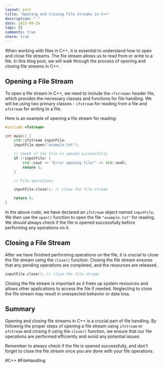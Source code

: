```yaml
---
layout: post
title: "Opening and closing file streams in C++"
description: " "
date: 2023-09-26
tags: []
comments: true
share: true
---
```


When working with files in C++, it is essential to understand how to open and close file streams. The file stream allows us to read from or write to a file. In this blog post, we will walk through the process of opening and closing file streams in C++.

## Opening a File Stream

To open a file stream in C++, we need to include the `<fstream>` header file, which provides the necessary classes and functions for file handling. We will be using two primary classes - `ifstream` for reading from a file and `ofstream` for writing to a file. 

Here is an example of opening a file stream for reading:

```cpp
#include <fstream>

int main() {
    std::ifstream inputFile;
    inputFile.open("example.txt");

    // check if the file is opened successfully
    if (!inputFile) {
        std::cout << "Error opening file!" << std::endl;
        return 1;
    }

    // File operations

    inputFile.close(); // close the file stream

    return 0;
}
```

In the above code, we have declared an `ifstream` object named `inputFile`. We then use the `open()` function to open the file `"example.txt"` for reading. We should always check if the file is opened successfully before performing any operations on it. 

## Closing a File Stream

After we have finished performing operations on the file, it is crucial to close the file stream using the `close()` function. Closing the file stream ensures that any pending operations are completed, and the resources are released.

```cpp
inputFile.close(); // close the file stream
```

Closing the file stream is important as it frees up system resources and allows other applications to access the file if needed. Neglecting to close the file stream may result in unexpected behavior or data loss.

## Summary

Opening and closing file streams in C++ is a crucial part of file handling. By following the proper steps of opening a file stream using `ifstream` or `ofstream` and closing it using the `close()` function, we ensure that our file operations are performed efficiently and avoid any potential issues.

Remember to always check if the file is opened successfully, and don't forget to close the file stream once you are done with your file operations.

#C++ #FileHandling